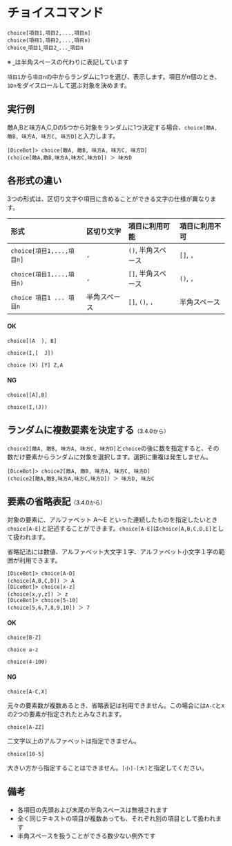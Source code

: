 # チョイスコマンド

```
choice[項目1,項目2,...,項目n]
choice(項目1,項目2,...,項目n)
choice˽項目1˽項目2˽...˽項目n
```
※ `˽`は半角スペースの代わりに表記しています

`項目1`から`項目n`の中からランダムに1つを選び、表示します。項目がn個のとき、`1Dn`をダイスロールして選ぶ対象を決めます。


## 実行例

敵A,Bと味方A,C,Dの5つから対象をランダムに1つ決定する場合、`choice[敵A, 敵B, 味方A, 味方C, 味方D]`と入力します。

```
[DiceBot]> choice[敵A, 敵B, 味方A, 味方C, 味方D]
(choice[敵A,敵B,味方A,味方C,味方D]) ＞ 味方D
```

## 各形式の違い

3つの形式は、区切り文字や項目に含めることができる文字の仕様が異なります。

| 形式 | 区切り文字 | 項目に利用可能 | 項目に利用不可 |
| :----- | :----- | :----- | :----- |
| `choice[項目1,...,項目n]` | `,` | `()`, 半角スペース | `[]`, `,` |
| `choice(項目1,...,項目n)` | `,` | `[]`, 半角スペース | `()`, `,` |
| `choice 項目1 ... 項目n` | 半角スペース | `[]`, `()`, `,` | 半角スペース |

#### OK

```
choice[(A  ), B]
```
```
choice(I,[  J])
```
```
choice (X) [Y] Z,A
```

#### NG

```
choice[[A],B]
```
```
choice(I,(J))
```

## ランダムに複数要素を決定する<span style="font-size: 0.6em; font-weight: 500;">（3.4.0から）</span>

`choice2[敵A, 敵B, 味方A, 味方C, 味方D]`と`choice`の後に数を指定すると、その数だけ要素からランダムに対象を選択します。選択に重複は発生しません。

```
[DiceBot]> choice2[敵A, 敵B, 味方A, 味方C, 味方D]
(choice2[敵A,敵B,味方A,味方C,味方D]) ＞ 味方D, 味方C
```


## 要素の省略表記<span style="font-size: 0.6em; font-weight: 500;">（3.4.0から）</span>

対象の要素に、アルファベット A〜E といった連続したものを指定したいとき `choice[A-E]`と記述することができます。`choice[A-E]`は`choice[A,B,C,D,E]`として扱われます。

省略記法には数値、アルファベット大文字１字、アルファベット小文字１字の範囲が利用できます。

```
[DiceBot]> choice[A-D]
(choice[A,B,C,D]) ＞ A
[DiceBot]> choice[x-z]
(choice[x,y,z]) ＞ z
[DiceBot]> choice[5-10]
(choice[5,6,7,8,9,10]) ＞ 7
```

#### OK

```
choice[B-Z]
```

```
choice a-z
```

```
choice(4-100)
```

#### NG

```
choice[A-C,X]
```

元々の要素数が複数あるとき、省略表記は利用できません。この場合には`A-C`と`X`の2つの要素が指定されたとみなされます。

```
choice[A-ZZ]
```

二文字以上のアルファベットは指定できません。

```
choice[10-5]
```

大きい方から指定することはできません。`[小]-[大]`と指定してください。

## 備考
- 各項目の先頭および末尾の半角スペースは無視されます
- 全く同じテキストの項目が複数あっても、それぞれ別の項目として扱われます
- 半角スペースを扱うことができる数少ない例外です